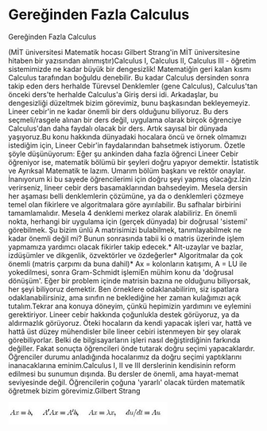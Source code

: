 # Gereğinden Fazla Calculus




Gereğinden Fazla Calculus



(MİT üniversitesi Matematik hocası Gilbert Strang'in MİT üniversitesine hitaben bir yazısından alınmıştır)Calculus I, Calculus II, Calculus III - öğretim sistemimizde ne kadar büyük bir dengesizlik! Matematiğin geri kalan kısmı Calculus tarafından boğuldu denebilir. Bu kadar Calculus dersinden sonra takip eden ders herhalde Türevsel Denklemler (gene Calculus), Calculus'tan önceki ders'te herhalde Calculus'a Giriş dersi idi. Arkadaşlar, bu dengesizliği düzeltmek bizim görevimiz, bunu başkasından bekleyemeyiz. Lineer cebir'in ne kadar önemli bir ders olduğunu biliyoruz. Bu ders seçmeli/rasgele alınan bir ders değil, uygulama olarak birçok öğrenciye Calculus'dan daha faydalı olacak bir ders. Artık sayısal bir dünyada yaşıyoruz.Bu konu hakkında dünyadaki hocalara öncü ve örnek olmamızı istediğim için, Lineer Cebir'in faydalarından bahsetmek istiyorum. Özetle şöyle düşünüyorum: Eğer şu ankinden daha fazla öğrenci Lineer Cebir öğreniyor ise, matematik bölümü bir şeyleri doğru yapıyor demektir. İstatistik ve Ayrıksal Matematik te lazım. Umarım bölüm başkanı ve rektör onaylar. İnanıyorum ki bu sayede öğrencilerimi için doğru şeyi yapmış olacağız.İzin verirseniz, lineer cebir ders basamaklarından bahsedeyim. Mesela dersin her aşaması belli denklemlerin çözümüne, ya da o denklemleri çözmeye temel olan fikirlere ve algoritmalara  göre ayırılabilir. Bu safhalar birbirini tamamlamalıdır. Mesela 4 denklemi merkez olarak alabiliriz.        En önemli nokta, herhangi bir uygulama için (gerçek dünyada) bir doğrusal 'sistemi' görebilmek. Şu bizim ünlü A matrisimizi bulabilmek, tanımlayabilmek ne kadar önemli değil mi? Bunun sonrasında tabii ki o matris üzerinde işlem yapmamıza yardımcı olacak fikirler takip edecek.* Alt-uzaylar ve bazlar, izdüşümler ve dikgenlik, özvektörler ve özdeğerler* Algoritmalar da çok önemli (matris çarpımı da buna dahil)* Ax = kolonların katışımı, A = LU ile yokedilmesi, sonra Gram-Schmidt işlemiEn mühim konu da 'doğrusal dönüşüm'. Eğer bir problem içinde matrisin bazına ne olduğunu biliyorsak, her şeyi biliyoruz demektir. Ben örneklere odaklanabilirim, siz ispatlara odaklanabilirsiniz, ama sınıfın ne beklediğine her zaman kulağımızı açık tutalım.Tekrar ana konuya döneyim, çünkü hepimizin yardımını ve eylemini gerektiriyor. Lineer cebir hakkında çoğunlukla destek görüyoruz, ya da aldırmazlık görüyoruz. Öteki hocaların da kendi yapacak işleri var, hattâ ve hattâ üst düzey mühendisler bile lineer cebiri istenmeyen bir şey olarak görebiliyorlar. Belki de  bilgisayarların işleri nasıl değiştirdiğinin farkında değiller. Fakat sonuçta öğrencileri önde tutarak doğru seçimi yapacaklardır. Öğrenciler durumu anladığında hocalarımız da doğru seçimi yaptıklarını inanacaklarına eminim.Calculus I, II ve III derslerinin kendisinin reform edilmesi bu sunumun dışında. Bu dersler de önemli, ama hayat-memat seviyesinde değil. Öğrencilerin çoğuna 'yararlı' olacak türden matematik öğretmek bizim görevimiz.Gilbert Strang




![](too_much_calculus.jpg)
